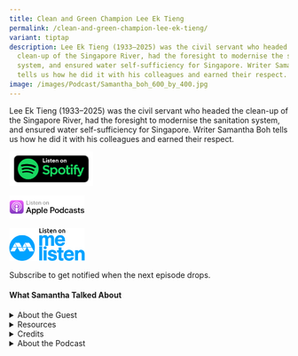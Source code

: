 ```yaml
---
title: Clean and Green Champion Lee Ek Tieng
permalink: /clean-and-green-champion-lee-ek-tieng/
variant: tiptap
description: Lee Ek Tieng (1933–2025) was the civil servant who headed the
  clean-up of the Singapore River, had the foresight to modernise the sanitation
  system, and ensured water self-sufficiency for Singapore. Writer Samantha Boh
  tells us how he did it with his colleagues and earned their respect.
image: /images/Podcast/Samantha_boh_600_by_400.jpg
---
```

<p>Lee Ek Tieng (1933–2025) was the civil servant who headed the clean-up
of the Singapore River, had the foresight to modernise the sanitation system,
and ensured water self-sufficiency for Singapore. Writer Samantha Boh tells
us how he did it with his colleagues and earned their respect.</p>
<p></p><a class="isomer-image-wrapper" href="https://open.spotify.com/show/66PYiIthr1KqQhJ82XH4DN"><img style="width: 30%;" height="auto" width="100%" alt="" src="/images/Podcast/5ece500f123d6d0004ce5f8a.png"></a>
<p></p><a class="isomer-image-wrapper" href="https://podcasts.apple.com/us/podcast/biblioasia/id1688142751"><img style="width: 27%;" height="auto" width="100%" alt="" src="/images/Podcast/Listen_on_apple_podcasts.png"></a>
<p></p>
<p></p><a class="isomer-image-wrapper" href="https://www.melisten.sg/podcast/playlist/BiblioAsia+-2115156"><img style="width: 27%;" height="auto" width="100%" alt="" src="/images/Podcast/Colored.png"></a>
<p></p>
<p></p>
<p>Subscribe to get notified when the next episode drops.</p>
<p></p>
<h4><strong>What Samantha Talked About</strong></h4>
<p></p>
<p></p>
<details class="isomer-details">
<summary>About the Guest</summary>
<div data-type="detailsContent" class="isomer-details-content">
<p>Samantha Boh is a journalist and author who covers the environment and
science. She has written extensively on scientific breakthroughs in biomedical
science, robotics, water resources, recycling, and food wastage over more
than a decade. She is a co-author of <em>The Last Fools</em>, <em>The Price of Being Fair</em> and <em>Lee Ek Tieng: The Green General of Lee Kuan Yew</em>.</p>
<p></p>
</div>
</details>
<details class="isomer-details">
<summary>Resources</summary>
<div data-type="detailsContent" class="isomer-details-content">
<p>Samantha Boh, Pearl Lee and Matthew Gan, <em><a href="https://eservice.nlb.gov.sg/redir/itemdetails?bid=300099607" rel="noopener noreferrer nofollow" target="_blank">Lee Ek Tieng: The Green General of Lee Kuan Yew</a></em> (Singapore:
The Nutgraf Books, 2025).</p>
<p>&nbsp;</p>
<p>Chia Sue-Ann and Peh Shing Huei, eds., <em><a href="https://eservice.nlb.gov.sg/redir/itemdetails?bid=206063623" rel="noopener noreferrer nofollow" target="_blank">The Price of Being Fair: The FairPrice Group Story</a></em> (Singapore:
The Nutgraf Books, 2023).</p>
<p>&nbsp;</p>
<p>Peh Shing Huei, ed., <em><a href="https://eservice.nlb.gov.sg/redir/itemdetails?bid=%20205708349" rel="noopener noreferrer nofollow" target="_blank">The Last Fools: The Eight Immortals of Lee Kuan Yew</a></em> (Singapore:
The Nutgraf Books, 2022).</p>
<p></p>
<p>Jan Beránek, “<a href="https://biblioasia.nlb.gov.sg/people/2025/4/lost-family-silvestr-nemec-war-search-czech-singapore/" rel="noopener nofollow" target="_blank">In Search of Silvestr</a>,” <em>BiblioAsia </em>(April
2025).</p>
</div>
</details>
<details class="isomer-details">
<summary>Credits</summary>
<div data-type="detailsContent" class="isomer-details-content">
<p>This episode of BiblioAsia+ was hosted by Jimmy Yap and produced by Soh
Gek Han. Sound engineering was done by Nookcha Films. The background music
"Di Tanjong Katong" was composed by Ahmad Patek and performed by Chords
Haven. Special thanks to Samantha for coming on the show.</p>
</div>
</details>
<details class="isomer-details">
<summary>About the Podcast</summary>
<div data-type="detailsContent" class="isomer-details-content">
<p>BiblioAsia+ is a podcast about Singapore history by the National Library
Singapore.</p>
</div>
</details>
<p></p>
